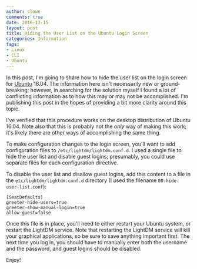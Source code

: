 ```yaml
---
author: slowe
comments: true
date: 2016-12-15
layout: post
title: Hiding the User List on the Ubuntu Login Screen
categories: Information
tags:
- Linux
- CLI
- Ubuntu
---
```


In this post, I'm going to share how to hide the user list on the login screen for [Ubuntu][link-1] 16.04. The information here isn't necessarily new or ground-breaking; however, in searching for the solution myself I found a lot of conflicting information as to how this may or may not be accomplished. I'm publishing this post in the hopes of providing a bit more clarity around this topic.

I've verified that this procedure works on the desktop distribution of Ubuntu 16.04. Note also that this is probably not the _only_ way of making this work; it's likely there are other ways of accomplishing the same thing.

To make configuration changes to the login screen, you'll want to add configuration files to `/etc/lightdm/lightdm.conf.d`. I used a single file to hide the user list and disable guest logins; presumably, you could use separate files for each configuration directive.

To disable the user list and disallow guest logins, add this content to a file in the `etc/lightdm/lightdm.conf.d` directory (I used the filename `00-hide-user-list.conf`):

``` text
[SeatDefaults]
greeter-hide-users=true
greeter-show-manual-login=true
allow-guest=false
```

Once this file is in place, you'll need to either restart your Ubuntu system, or restart the LightDM service. Note that restarting the LightDM service will kill your graphical applications, so be sure to save anything important first. The next time you log in, you should have to manually enter both the username and the password, and guest logins should be disabled.

Enjoy!



[link-1]: http://www.ubuntu.com/
